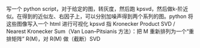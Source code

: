 写一个 python script，对于给定的图，转灰度，然后跑 kpsvd，然后做k-阶近似。在得到的近似左、右因子上，可以分别加噪声得到两个系列的图。python 将这些图像写入一个 html 进行可视化
kpsvd 指 Kronecker Product SVD / Nearest Kronecker Sum（Van Loan–Pitsianis 方法）：把 M 重新排列为一个“重排矩阵” R(M)，对 R(M) 做（截断）SVD
